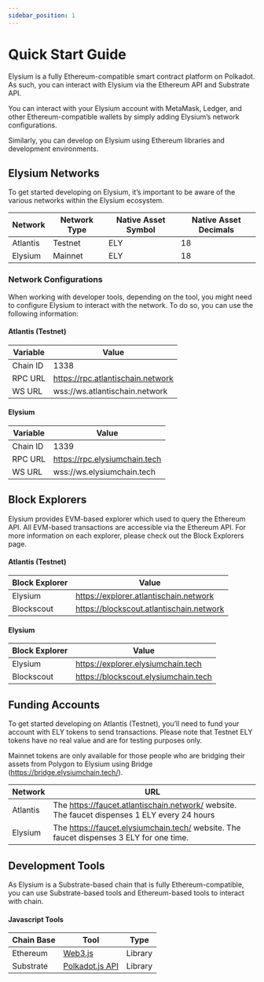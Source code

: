 ```yaml
---
sidebar_position: 1
---
```


# Quick Start Guide

Elysium is a fully Ethereum-compatible smart contract platform on Polkadot. As such, you can interact with Elysium via
the Ethereum API and Substrate API.

You can interact with your Elysium account with MetaMask, Ledger, and other Ethereum-compatible wallets by simply adding
Elysium’s network configurations.

Similarly, you can develop on Elysium using Ethereum libraries and development environments.

## Elysium Networks

To get started developing on Elysium, it’s important to be aware of the various networks within the Elysium ecosystem.

| Network  | Network Type | Native Asset Symbol | Native Asset Decimals |
|----------|--------------|---------------------|-----------------------|
| Atlantis | Testnet      | ELY                | 18                    |
| Elysium  | Mainnet      | ELY                | 18                    |

### Network Configurations

When working with developer tools, depending on the tool, you might need to configure Elysium to interact with the
network. To do so, you can use the following information:

#### Atlantis (Testnet)

| Variable | Value	                            | 
|----------|-----------------------------------|
| Chain ID | 1338                              | 
| RPC URL  | https://rpc.atlantischain.network |
| WS URL   | wss://ws.atlantischain.network    |

#### Elysium

| Variable | Value	                        | 
|----------|-------------------------------|
| Chain ID | 1339                          | 
| RPC URL  | https://rpc.elysiumchain.tech |
| WS URL   | wss://ws.elysiumchain.tech    |

## Block Explorers

Elysium provides EVM-based explorer which used to query the Ethereum API. All EVM-based transactions are accessible
via the Ethereum API. For more information on each explorer, please check out the Block Explorers page.

#### Atlantis (Testnet)

| Block Explorer | Value	                                   | 
|----------------|------------------------------------------|
| Elysium        | https://explorer.atlantischain.network   | 
| Blockscout     | https://blockscout.atlantischain.network |

#### Elysium

| Block Explorer | Value	                               | 
|----------------|--------------------------------------|
| Elysium        | https://explorer.elysiumchain.tech   | 
| Blockscout     | https://blockscout.elysiumchain.tech |

## Funding Accounts

To get started developing on Atlantis (Testnet), you’ll need to fund your account with ELY tokens to send
transactions.
Please note that Testnet ELY tokens have no real value and are for testing purposes only.

Mainnet tokens are only available for those people who are bridging their assets from Polygon to
Elysium using Bridge (https://bridge.elysiumchain.tech/).

| Network  | URL	                                                                                          | 
|----------|-----------------------------------------------------------------------------------------------|
| Atlantis | The https://faucet.atlantischain.network/ website. The faucet dispenses 1 ELY every 24 hours | 
| Elysium  | The https://faucet.elysiumchain.tech/ website. The faucet dispenses 3 ELY for one time.      |

## Development Tools

As Elysium is a Substrate-based chain that is fully Ethereum-compatible, you can use Substrate-based tools and
Ethereum-based tools to interact with chain.

#### Javascript Tools

| Chain Base | Tool                                                  | Type    |
|------------|-------------------------------------------------------|---------|
| Ethereum   | [Web3.js ](https://web3js.readthedocs.io/en/v1.8.0/) | Library |
| Substrate  | [Polkadot.js API](https://polkadot.js.org/docs/api/)  | Library |
